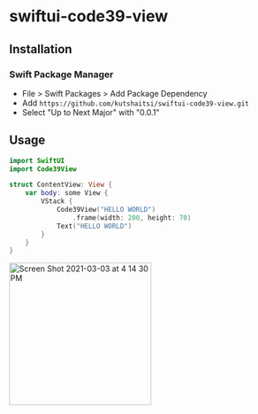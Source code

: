 # swiftui-code39-view

## Installation

### Swift Package Manager

- File > Swift Packages > Add Package Dependency
- Add `https://github.com/kutshaitsi/swiftui-code39-view.git`
- Select "Up to Next Major" with "0.0.1"

## Usage

```swift
import SwiftUI
import Code39View

struct ContentView: View {
    var body: some View {
        VStack {
            Code39View("HELLO WORLD")
                .frame(width: 200, height: 70)
            Text("HELLO WORLD")
        }
    }
}
```
<img width="257" alt="Screen Shot 2021-03-03 at 4 14 30 PM" src="https://user-images.githubusercontent.com/60439733/109774646-8c147e00-7c3b-11eb-996c-363446315464.png">
